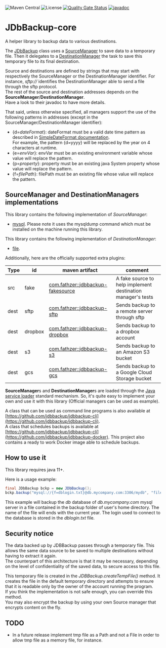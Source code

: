 ![Maven Central](https://img.shields.io/maven-central/v/com.fathzer/jdbbackup-core)
![License](https://img.shields.io/badge/license-Apache%202.0-brightgreen.svg)
[![Quality Gate Status](https://sonarcloud.io/api/project_badges/measure?project=jdbbackup_jdbbackup-core&metric=alert_status)](https://sonarcloud.io/summary/new_code?id=jdbbackup_jdbbackup-core)
[![javadoc](https://javadoc.io/badge2/com.fathzer/jdbbackup-core/javadoc.svg)](https://javadoc.io/doc/com.fathzer/jdbbackup-core)

# JDbBackup-core
A helper library to backup data to various destinations.

The [JDbBackup](https://javadoc.io/doc/com.fathzer/jdbbackup/com/fathzer/jdbbackup/JDbBackup.html) class uses a [SourceManager](https://javadoc.io/doc/com.fathzer/jdbbackup/com/fathzer/jdbbackup/SourceManager.html) to save data to a temporary file. Then it delegates to a [DestinationManager](https://javadoc.io/doc/com.fathzer/jdbbackup/com/fathzer/jdbbackup/DestinationManager.html) the task to save this temporary file to its final destination.

Source and destinations are defined by strings that may start with respectively the SourceManager or the DestinationManager identifier. For instance, *sftp://* identifies the DestinationManager able to send a file through the sftp protocol.  
The rest of the source and destination addresses depends on the **SourceManager**/**DestinationManager**.  
Have a look to their javadoc to have more details.

That said, unless otherwise specified, all managers support the use of the following patterns in addresses (except in the SourceManager/DestinationManager identifier):  
- {d=*dateFormat*}: dateFormat must be a valid date time pattern as described in [SimpleDateFormat documentation](https://docs.oracle.com/en/java/javase/11/docs/api/java.base/java/text/SimpleDateFormat.html).  
For example, the pattern {d=yyyy} will be replaced by the year on 4 characters at runtime.
- {e=*envVar*}: envVar must be an existing environment variable whose value will replace the pattern.
- {p=*property*}: property must be an existing java System property whose value will replace the pattern.
- {f=*filePath*}: filePath must be an existing file whose value will replace the pattern.

## SourceManager and DestinationManagers implementations

This library contains the following implementation of *SourceManager*:  
* [mysql](https://javadoc.io/doc/com.fathzer/jdbbackup/com/fathzer/jdbbackup/sources/MySQLDumper.html). Please note it uses the mysqldump command which must be installed on the machine running this library.

This library contains the following implementation of *DestinationManager*:  
* [file](https://javadoc.io/doc/com.fathzer/jdbbackup/com/fathzer/jdbbackup/managers/local/FileManager.html).

Additionally, here are the officially supported extra plugins:

| Type | id | maven artifact | comment |
| --- | --- | --- | --- |
| src | fake | [com.fathzer::jdbbackup-fakesource](https://github.com/jdbbackup/jdbbackup-fakesource) | A fake source to help implement destination manager's tests |
| dest | sftp | [com.fathzer::jdbbackup-sftp](https://github.com/jdbbackup/jdbbackup-sftp) | Sends backup to a remote server through sftp |
| dest | dropbox | [com.fathzer::jdbbackup-dropbox](https://github.com/jdbbackup/jdbbackup-dropbox) |Sends backup to a dropbox account |
| dest | s3 | [com.fathzer::jdbbackup-s3](https://github.com/jdbbackup/jdbbackup-s3) | Sends backup to an Amazon S3 bucket |
| dest | gcs | [com.fathzer::jdbbackup-gcs](https://github.com/jdbbackup/jdbbackup-gcs) | Sends backup to a Google Cloud Storage bucket |


**SourceManager**s and **DestinationManager**s are loaded through the [Java service loader](https://docs.oracle.com/en/java/javase/11/docs/api/java.base/java/util/ServiceLoader.html) standard mechanism. So, it's quite easy to implement your own and use it with this library (Official managers can be used as example).

A class that can be used as command line programs is also available at [https://github.com/jdbbackup/jdbbackup-cli](https://github.com/jdbbackup/jdbbackup-cli).  
A class that schedules backups is available at [https://github.com/jdbbackup/jdbbackup-cli](https://github.com/jdbbackup/jdbbackup-docker). This project also contains a ready to work Docker image able to schedule backups.

## How to use it
This library requires java 11+.

Here is a usage example:  
```java
final JDbBackup bckp = new JDbBackup();
bckp.backup("mysql://{f=dblogin.txt}@db.mycompany.com:3306/mydb", "file://{e=HOME}/backup/db-{d=yyyy}")
```

This example will backup the *db* database of *db.mycompany.com* mysql server in a file contained in the backup folder of user's home directory. The name of the file will ends with the current year. The login used to connect to the database is stored in the *dblogin.txt* file.

## Security notice
The data backed up by JDBBackup passes through a temporary file. This allows the same data source to be saved to multiple destinations without having to extract it again.  
The counterpart of this architecture is that it may be necessary, depending on the level of confidentiality of the saved data, to secure access to this file.

This temporary file is created in the *JDBBackup.createTempFile()* method. It creates the file in the default temporary directory and attempts to ensure that it is readable only by the owner of the account running the program.  
If you think the implementation is not safe enough, you can override this method.  
You may also encrypt the backup by using your own Source manager that encrypts content on the fly.

## TODO
- In a future release implement tmp file as a Path and not a File in order to allow tmp file as a memory file, for instance.